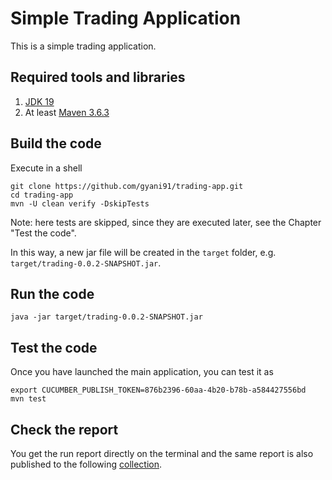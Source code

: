 # Simple Trading Application

This is a simple trading application.

## Required tools and libraries

1. [JDK 19](https://www.oracle.com/java/technologies/downloads/#JDK19)
2. At least [Maven 3.6.3](https://maven.apache.org/download.cgi)

## Build the code

Execute in a shell

```shell
git clone https://github.com/gyani91/trading-app.git
cd trading-app
mvn -U clean verify -DskipTests
```

Note: here tests are skipped, since they are executed later, see the Chapter
"Test the code".

In this way, a new jar file will be created in the `target` folder, e.g.
`target/trading-0.0.2-SNAPSHOT.jar`.

## Run the code

```shell
java -jar target/trading-0.0.2-SNAPSHOT.jar
```

## Test the code

Once you have launched the main application, you can test it as

```shell
export CUCUMBER_PUBLISH_TOKEN=876b2396-60aa-4b20-b78b-a584427556bd
mvn test
```

## Check the report

You get the run report directly on the terminal and the same report is also
published to the following [collection](https://reports.cucumber.io/report-collections/ddd94d0f-88ab-49ea-8040-f73cf824ab2b).
